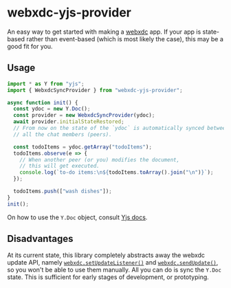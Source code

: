 # webxdc-yjs-provider

An easy way to get started with making a [webxdc](https://webxdc.org) app.
If your app is state-based rather than event-based (which is most likely the case), this may be a good fit for you.

## Usage

```javascript
import * as Y from "yjs";
import { WebxdcSyncProvider } from "webxdc-yjs-provider";

async function init() {
  const ydoc = new Y.Doc();
  const provider = new WebxdcSyncProvider(ydoc);
  await provider.initialStateRestored;
  // From now on the state of the `ydoc` is automatically synced between
  // all the chat members (peers).

  const todoItems = ydoc.getArray("todoItems");
  todoItems.observe(e => {
    // When another peer (or you) modifies the document,
    // this will get executed.
    console.log(`to-do items:\n${todoItems.toArray().join("\n")}`);
  });

  todoItems.push(["wash dishes"]);
}
init();
```

On how to use the `Y.Doc` object, consult [Yjs docs](https://github.com/yjs/yjs/#api).

## Disadvantages

<!-- TODO update this section with accordance to version 4. -->

At its current state, this library completely abstracts away the webxdc update API, namely [`webxdc.setUpdateListener()`](https://docs.webxdc.org/spec.html#setupdatelistener) and [`webxdc.sendUpdate()`](https://docs.webxdc.org/spec.html#sendupdate), so you won't be able to use them manually. All you can do is sync the `Y.Doc` state. This is sufficient for early stages of development, or prototyping.

